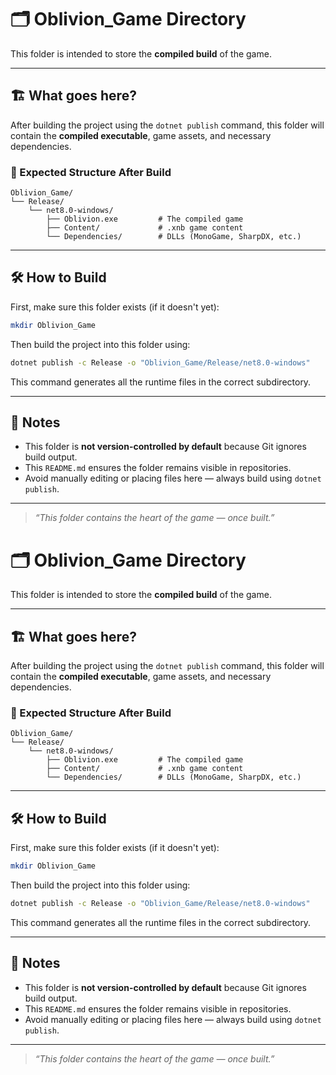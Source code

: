 # 🗂️ Oblivion_Game Directory

This folder is intended to store the **compiled build** of the game.

---

## 🏗️ What goes here?

After building the project using the `dotnet publish` command, this folder will contain the **compiled executable**, game assets, and necessary dependencies.

### 📁 Expected Structure After Build

```
Oblivion_Game/
└── Release/
    └── net8.0-windows/
        ├── Oblivion.exe         # The compiled game
        ├── Content/             # .xnb game content
        └── Dependencies/        # DLLs (MonoGame, SharpDX, etc.)
```

---

## 🛠️ How to Build

First, make sure this folder exists (if it doesn't yet):

```bash
mkdir Oblivion_Game
```

Then build the project into this folder using:

```bash
dotnet publish -c Release -o "Oblivion_Game/Release/net8.0-windows"
```

This command generates all the runtime files in the correct subdirectory.

---

## 📌 Notes

- This folder is **not version-controlled by default** because Git ignores build output.
- This `README.md` ensures the folder remains visible in repositories.
- Avoid manually editing or placing files here — always build using `dotnet publish`.

---

> _“This folder contains the heart of the game — once built.”_
# 🗂️ Oblivion_Game Directory

This folder is intended to store the **compiled build** of the game.

---

## 🏗️ What goes here?

After building the project using the `dotnet publish` command, this folder will contain the **compiled executable**, game assets, and necessary dependencies.

### 📁 Expected Structure After Build

```
Oblivion_Game/
└── Release/
    └── net8.0-windows/
        ├── Oblivion.exe         # The compiled game
        ├── Content/             # .xnb game content
        └── Dependencies/        # DLLs (MonoGame, SharpDX, etc.)
```

---

## 🛠️ How to Build

First, make sure this folder exists (if it doesn't yet):

```bash
mkdir Oblivion_Game
```

Then build the project into this folder using:

```bash
dotnet publish -c Release -o "Oblivion_Game/Release/net8.0-windows"
```

This command generates all the runtime files in the correct subdirectory.

---

## 📌 Notes

- This folder is **not version-controlled by default** because Git ignores build output.
- This `README.md` ensures the folder remains visible in repositories.
- Avoid manually editing or placing files here — always build using `dotnet publish`.

---

> _“This folder contains the heart of the game — once built.”_
